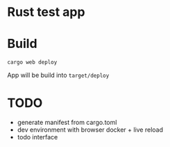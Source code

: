 # Rust test app

# Build
```
cargo web deploy
```
App will be build into `target/deploy`

# TODO
- generate manifest from cargo.toml
- dev environment with browser docker + live reload
- todo interface
